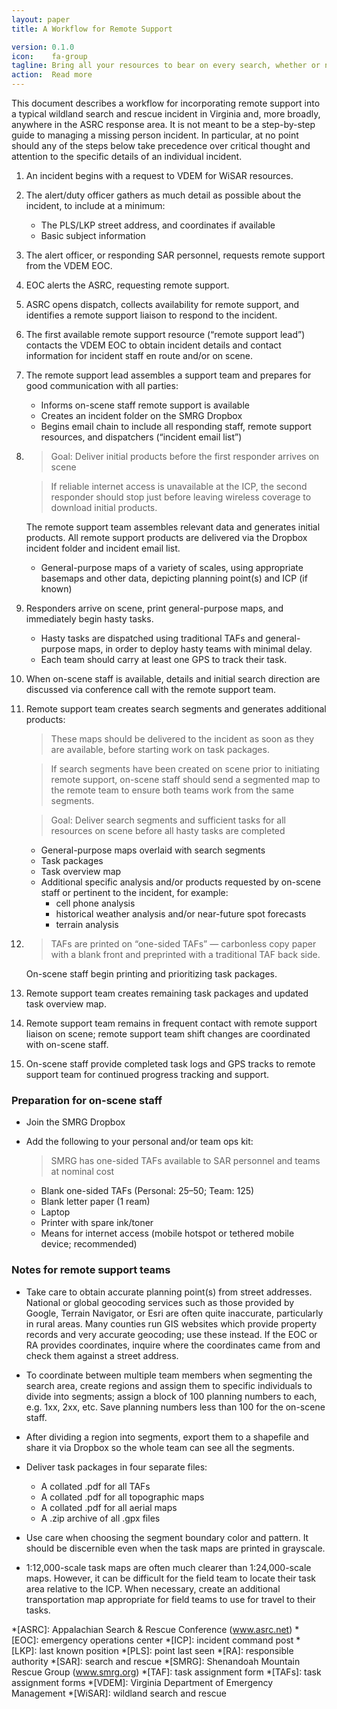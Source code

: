 ```yaml
---
layout: paper
title: A Workflow for Remote Support

version: 0.1.0
icon:    fa-group
tagline: Bring all your resources to bear on every search, whether or not everyone responds; arrive on scene ready to hit the ground running; free your incident staff of time-consuming mindless tasks and let them focus on planning the search.
action:  Read more
---
```


<p class="intro">This document describes a workflow for incorporating remote support into a typical wildland search and rescue incident in Virginia and, more broadly, anywhere in the ASRC response area. It is not meant to be a step-by-step guide to managing a missing person incident. In particular, at no point should any of the steps below take precedence over critical thought and attention to the specific details of an individual incident.</p>

1.  An incident begins with a request to VDEM for WiSAR resources.

1.  The alert/duty officer gathers as much detail as possible about the incident, to include at a minimum:

    - The PLS/LKP street address, and coordinates if available
    - Basic subject information

1.  The alert officer, or responding SAR personnel, requests remote support from the VDEM EOC.

1.  EOC alerts the ASRC, requesting remote support.

1.  ASRC opens dispatch, collects availability for remote support, and identifies a remote support liaison to respond to the incident.

1.  The first available remote support resource (&#8220;remote support lead&#8221;) contacts the VDEM EOC to obtain incident details and contact information for incident staff en route and/or on scene.

1.  The remote support lead assembles a support team and prepares for good communication with all parties:

    - Informs on-scene staff remote support is available
    - Creates an incident folder on the SMRG Dropbox
    - Begins email chain to include all responding staff, remote support resources, and dispatchers (&#8220;incident email list&#8221;)

1.  > Goal: Deliver initial products before the first responder arrives on scene

    > If reliable internet access is unavailable at the ICP, the second responder should stop just before leaving wireless coverage to download initial products.

    The remote support team assembles relevant data and generates initial products. All remote support products are delivered via the Dropbox incident folder and incident email list.

    - General-purpose maps of a variety of scales, using appropriate basemaps and other data, depicting planning point(s) and ICP (if known)

1.  Responders arrive on scene, print general-purpose maps, and immediately begin hasty tasks.

    - Hasty tasks are dispatched using traditional TAFs and general-purpose maps, in order to deploy hasty teams with minimal delay.
    - Each team should carry at least one GPS to track their task.

1.  When on-scene staff is available, details and initial search direction are discussed via conference call with the remote support team.

1.  Remote support team creates search segments and generates additional products:
   
    > These maps should be delivered to the incident as soon as they are available, before starting work on task packages.

    > If search segments have been created on scene prior to initiating remote support, on-scene staff should send a segmented map to the remote team to ensure both teams work from the same segments.

    > Goal: Deliver search segments and sufficient tasks for all resources on scene before all hasty tasks are completed

    - General-purpose maps overlaid with search segments
    - Task packages
    - Task overview map
    - Additional specific analysis and/or products requested by on-scene staff or pertinent to the incident, for example:
      - cell phone analysis
      - historical weather analysis and/or near-future spot forecasts
      - terrain analysis

1.  > TAFs are printed on &#8220;one-sided TAFs&#8221; &#8212; carbonless copy paper with a blank front and preprinted with a traditional TAF back side.

    On-scene staff begin printing and prioritizing task packages.

1.  Remote support team creates remaining task packages and updated task overview map.

1.  Remote support team remains in frequent contact with remote support liaison on scene; remote support team shift changes are coordinated with on-scene staff.

1.  On-scene staff provide completed task logs and GPS tracks to remote support team for continued progress tracking and support.

### Preparation for on-scene staff

-   Join the SMRG Dropbox

-   Add the following to your personal and/or team ops kit:
  
    > SMRG has one-sided TAFs available to SAR personnel and teams at nominal cost

    - Blank one-sided TAFs (Personal: 25&#8211;50; Team: 125)
    - Blank letter paper (1 ream)
    - Laptop
    - Printer with spare ink/toner
    - Means for internet access (mobile hotspot or tethered mobile device; recommended)

### Notes for remote support teams

-   Take care to obtain accurate planning point(s) from street addresses. National or global geocoding services such as those provided by Google, Terrain Navigator, or Esri are often quite inaccurate, particularly in rural areas. Many counties run GIS websites which provide property records and very accurate geocoding; use these instead. If the EOC or RA provides coordinates, inquire where the coordinates came from and check them against a street address.

-   To coordinate between multiple team members when segmenting the search area, create regions and assign them to specific individuals to divide into segments; assign a block of 100 planning numbers to each, e.g. 1xx, 2xx, etc. Save planning numbers less than 100 for the on-scene staff.

-   After dividing a region into segments, export them to a shapefile and share it via Dropbox so the whole team can see all the segments.

-   Deliver task packages in four separate files:

    - A collated .pdf for all TAFs
    - A collated .pdf for all topographic maps
    - A collated .pdf for all aerial maps
    - A .zip archive of all .gpx files

-   Use care when choosing the segment boundary color and pattern. It should be discernible even when the task maps are printed in grayscale.

-   1:12,000-scale task maps are often much clearer than 1:24,000-scale maps. However, it can be difficult for the field team to locate their task area relative to the ICP. When necessary, create an additional transportation map appropriate for field teams to use for travel to their tasks.

*[ASRC]:  Appalachian Search &amp; Rescue Conference (www.asrc.net)
*[EOC]:   emergency operations center
*[ICP]:   incident command post
*[LKP]:   last known position
*[PLS]:   point last seen
*[RA]:    responsible authority
*[SAR]:   search and rescue
*[SMRG]:  Shenandoah Mountain Rescue Group (www.smrg.org)
*[TAF]:   task assignment form
*[TAFs]:  task assignment forms
*[VDEM]:  Virginia Department of Emergency Management
*[WiSAR]: wildland search and rescue
